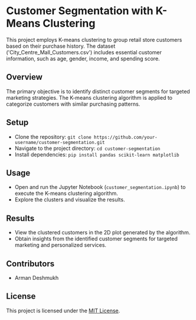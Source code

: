 # Customer Segmentation with K-Means Clustering

This project employs K-means clustering to group retail store customers based on their purchase history. The dataset ('City_Centre_Mall_Customers.csv') includes essential customer information, such as age, gender, income, and spending score.

## Overview
The primary objective is to identify distinct customer segments for targeted marketing strategies. The K-means clustering algorithm is applied to categorize customers with similar purchasing patterns.

## Setup
- Clone the repository: `git clone https://github.com/your-username/customer-segmentation.git`
- Navigate to the project directory: `cd customer-segmentation`
- Install dependencies: `pip install pandas scikit-learn matplotlib`

## Usage
- Open and run the Jupyter Notebook (`customer_segmentation.ipynb`) to execute the K-means clustering algorithm.
- Explore the clusters and visualize the results.

## Results
- View the clustered customers in the 2D plot generated by the algorithm.
- Obtain insights from the identified customer segments for targeted marketing and personalized services.

## Contributors
- Arman Deshmukh

## License
This project is licensed under the [MIT License](LICENSE).
